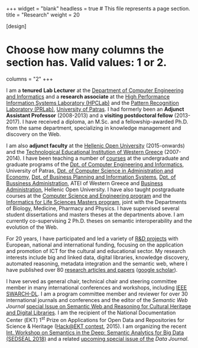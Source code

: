 +++
widget = "blank"
headless = true  # This file represents a page section.
title = "Research"
weight = 20

[design]
  # Choose how many columns the section has. Valid values: 1 or 2.
  columns = "2"
+++

I am a **tenured** **Lab Lecturer** at the [Department of Computer
Engineering and Informatics](http://www.ceid.upatras.gr/) and a
**research associate** at the [High Performance Information Systems
Laboratory (HPCLab)](../index.html) and the [Pattern Recognition
Laboratory (PRLab)](http://prlab.ceid.upatras.gr/), [University of
Patras](http://www.upatras.gr/). I had formerly been an **Adjunct
Assistant Professor** (2008-2013) and a **visiting postdoctoral fellow**
(2013-2017). I have received a diploma, an M.Sc. and a
fellowship-awarded Ph.D. from the same department, specializing in
knowledge management and discovery on the Web.

I am also **adjunct faculty** at the [Hellenic Open
University](https://www.eap.gr/en/) (2015-onwards) and the
[Technological Educational Institution of Western
Greece](http://www.teiwest.gr/index.php/en/) (2007-2014)*.* I have been
teaching a number of [courses](courses/index.html) at the undergraduate
and graduate programs of the [Dpt. of Computer Engineering and
Informatics](http://www.ceid.upatras.gr/), University of Patras, [Dpt.
of Computer Science in Administration and
Economy](http://www.amaliada.teipat.gr/), [Dpt. of Business Planning and
Information Systems](http://bpis.teipat.gr/), [Dpt. of Bussiness
Administration](http://ba.teiwest.gr/), ATEI of Western Greece and
[Business
Administration](http://www.eap.gr/en/courses/114-business-administration/1308-e8b437893d7dfd1b22186d733d9ccaed),
Hellenic Open University. I have also taught postgraduate courses at the
[Computer Science and Engineering
program](https://www.ceid.upatras.gr/en/programma-metaptyhiakon-spoydon-me-titlo-epistimi-kai-tehnologia-ypologiston)
and the [Informatics for Life Sciences Masters
program](http://www.pez.upatras.gr/), joint with the Departments of
Biology, Medicine, Pharmacy and Physics. I have supervised several
student dissertations and masters theses at the departments above. I am
currently co-supervising 2 Ph.D. theses on semantic interoperability and
the evolution of the Web.

For 20 years, I have participated and led a variety of [R&D projects](projects/index.html) with European, national and international funding, focusing on the application and promotion of ICT for the cultural and educational sector. My research interests include big and linked data, digital libraries, knowledge discovery, automated reasoning, metadata integration and the semantic web, where I have published over 80 [research articles and papers](publications/index.html) ([google scholar](https://scholar.google.gr/citations?user=m4iVA70AAAAJ&hl=el&oi=ao)).

I have served as general chair, technical chair and steering committee member in many international conferences and workshops, including [IEEE SWARCH-DL](http://swig.hpclab.ceid.upatras.gr/SWARCH-DL). I am a program committee member and reviewer for over 30 international journals and conferences and the editor of the _Semantic Web Journal_ [special Issue on Semantic Web and Reasoning for Cultural Heritage and Digital Libraries](http://content.iospress.com/journals/semantic-web/3/1). I am the recipient of the National Documentation Center (ΕΚΤ) 1<sup>st</sup> Prize on Applications for Open Data and Repositories for Science & Heritage ([Hack@EKT contest](http://saas.ekt.gr/content/contests), 2015). I am organizing the recent [Int. Workshop on Semantics in the Deep: Semantic Analytics for Big Data (SEDSEAL 2018)](https://sedseal2018.ceid.upatras.gr/) and a related [upcoming special issue of the](http://www.mdpi.com/journal/data/special_issues/Semantic_Analytics) _Data Journal_.
